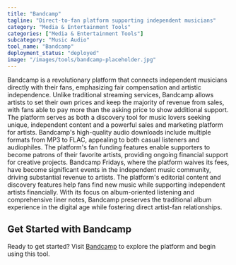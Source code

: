 ```yaml
---
title: "Bandcamp"
tagline: "Direct-to-fan platform supporting independent musicians"
category: "Media & Entertainment Tools"
categories: ["Media & Entertainment Tools"]
subcategory: "Music Audio"
tool_name: "Bandcamp"
deployment_status: "deployed"
image: "/images/tools/bandcamp-placeholder.jpg"
---
```

Bandcamp is a revolutionary platform that connects independent musicians directly with their fans, emphasizing fair compensation and artistic independence. Unlike traditional streaming services, Bandcamp allows artists to set their own prices and keep the majority of revenue from sales, with fans able to pay more than the asking price to show additional support. The platform serves as both a discovery tool for music lovers seeking unique, independent content and a powerful sales and marketing platform for artists. Bandcamp's high-quality audio downloads include multiple formats from MP3 to FLAC, appealing to both casual listeners and audiophiles. The platform's fan funding features enable supporters to become patrons of their favorite artists, providing ongoing financial support for creative projects. Bandcamp Fridays, where the platform waives its fees, have become significant events in the independent music community, driving substantial revenue to artists. The platform's editorial content and discovery features help fans find new music while supporting independent artists financially. With its focus on album-oriented listening and comprehensive liner notes, Bandcamp preserves the traditional album experience in the digital age while fostering direct artist-fan relationships.
## Get Started with Bandcamp

Ready to get started? Visit [Bandcamp](https://bandcamp.com) to explore the platform and begin using this tool.
